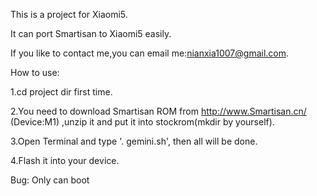 This is a project for Xiaomi5.

It can port Smartisan to Xiaomi5 easily.

If you like to contact me,you can email me:nianxia1007@gmail.com.

How to use:

1.cd project dir first time.

2.You need to download Smartisan ROM from http://www.Smartisan.cn/ (Device:M1) ,unzip it and put it into stockrom(mkdir by yourself).

3.Open Terminal and type '. gemini.sh', then all will be done.

4.Flash it into your device.


Bug:
Only can boot

